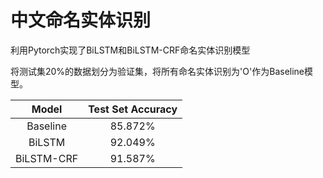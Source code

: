 # 中文命名实体识别

利用Pytorch实现了BiLSTM和BiLSTM-CRF命名实体识别模型

将测试集20%的数据划分为验证集，将所有命名实体识别为'O'作为Baseline模型。

|   Model    | Test Set Accuracy |
| :--------: | :---------------: |
|  Baseline  |      85.872%      |
|   BiLSTM   |      92.049%      |
| BiLSTM-CRF |      91.587%      |

